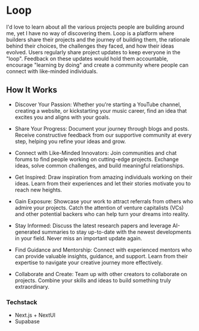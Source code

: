 # Loop
I'd love to learn about all the various projects people are building around me, yet I have no way of discovering them. Loop is a platform where builders share their projects and the journey of building them, the rationale behind their choices, the challenges they faced, and how their ideas evolved.
Users regularly share project updates to keep everyone in the "loop". Feedback on these updates would hold them accountable, encourage "learning by doing" and create a community where people can connect with like-minded individuals.

## How It Works
- Discover Your Passion:
Whether you're starting a YouTube channel, creating a website, or kickstarting your music career, find an idea that excites you and aligns with your goals.

- Share Your Progress:
Document your journey through blogs and posts. Receive constructive feedback from our supportive community at every step, helping you refine your ideas and grow.

- Connect with Like-Minded Innovators:
Join communities and chat forums to find people working on cutting-edge projects. Exchange ideas, solve common challenges, and build meaningful relationships.

- Get Inspired:
Draw inspiration from amazing individuals working on their ideas. Learn from their experiences and let their stories motivate you to reach new heights.

- Gain Exposure:
Showcase your work to attract referrals from others who admire your projects. Catch the attention of venture capitalists (VCs) and other potential backers who can help turn your dreams into reality.

- Stay Informed:
Discuss the latest research papers and leverage AI-generated summaries to stay up-to-date with the newest developments in your field. Never miss an important update again.

- Find Guidance and Mentorship:
Connect with experienced mentors who can provide valuable insights, guidance, and support. Learn from their expertise to navigate your creative journey more effectively.

- Collaborate and Create:
Team up with other creators to collaborate on projects. Combine your skills and ideas to build something truly extraordinary.

### Techstack
- Next.js + NextUI
- Supabase

